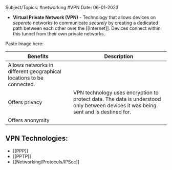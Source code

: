 
Subject/Topics: #networking #VPN
Date: 06-01-2023


- **Virtual Private Network (VPN)** - Technology that allows devices on *seperate* networks to communicate *securely* by creating a dedicated path between each other over the [[Internet]]. Devices connect within this tunnel from their own private networks.

Paste Image here:

| Benefits                                                             | Description                                                                                                                        |
| -------------------------------------------------------------------- | ---------------------------------------------------------------------------------------------------------------------------------- |
| Allows networks in different geographical locations to be connected. |                                                                                                                                    |
| Offers privacy                                                       | VPN technology uses encryption to protect data. The data is understood only between devices it was being sent and is destined for. |
| Offers anonymity                                                     |                                                                                                                                    |

## VPN Technologies:

- [[PPP]]
- [[PPTP]]
- [[Networking/Protocols/IPSec]]